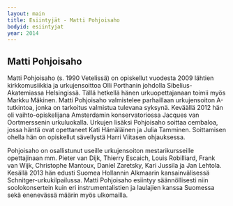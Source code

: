 ```yaml
---
layout: main
title: Esiintyjät - Matti Pohjoisaho
bodyid: esiintyjat
year: 2014
---
```

## Matti Pohjoisaho

Matti Pohjoisaho (s. 1990 Vetelissä) on opiskellut vuodesta 2009 lähtien kirkkomusiikkia ja urkujensoittoa Olli Porthanin johdolla Sibelius-Akatemiassa Helsingissä. Tällä hetkellä hänen urkuopettajanaan toimii myös Markku Mäkinen. Matti Pohjoisaho valmistelee parhaillaan urkujensoiton A-tutkintoa, jonka on tarkoitus valmistua tulevana syksynä. Keväällä 2012 hän oli vaihto-opiskelijana Amsterdamin konservatoriossa Jacques van Oortmerssenin urkuluokalla. Urkujen lisäksi Pohjoisaho soittaa cembaloa, jossa häntä ovat opettaneet Kati Hämäläinen ja Julia Tamminen. Soittamisen ohella hän on opiskellut sävellystä Harri Viitasen ohjauksessa.

Pohjoisaho on osallistunut useille urkujensoiton mestarikursseille opettajinaan mm. Pieter van Dijk, Thierry Escaich, Louis Robilliard, Frank van Wijk, Christophe Mantoux, Daniel Zaretsky, Kari Jussila ja Jan Lehtola. Kesällä 2013 hän edusti Suomea Hollannin Alkmaarin kansainvälisessä Schnitger-urkukilpailussa. Matti Pohjoisaho esiintyy säännöllisesti niin soolokonsertein kuin eri instrumentalistien ja laulajien kanssa Suomessa sekä enenevässä määrin myös ulkomailla.